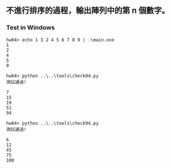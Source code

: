 ## 不進行排序的過程，輸出陣列中的第 n 個數字。

### Test in Windows

```shell
hw04> echo 1 3 2 4 5 6 7 8 9 | .\main.exe
1
2
4
5
9

hw04> python ..\..\tools\check04.py      
測試通過!

7
15
19
51
94

hw04> python ..\..\tools\check04.py
測試通過!

6
12
45
75
100
````